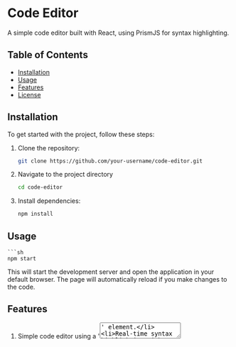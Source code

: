 # Code Editor

A simple code editor built with React, using PrismJS for syntax highlighting.

## Table of Contents

- [Installation](#installation)
- [Usage](#usage)
- [Features](#features)
- [License](#license)

## Installation

To get started with the project, follow these steps:

1. Clone the repository:
   ```sh
   git clone https://github.com/your-username/code-editor.git

2. Navigate to the project directory
    ```sh
    cd code-editor

3. Install dependencies:
    ```sh
    npm install

## Usage

    ```sh
    npm start

This will start the development server and open the application in your default browser. The page will automatically reload if you make changes to the code.


## Features

1. Simple code editor using a '<textarea>' element.
2. Real-time syntax highlighting with PrismJS.
3. Flexible and easy to customize.

## License

This project is licensed under the MIT License. See the LICENSE file for more information.
